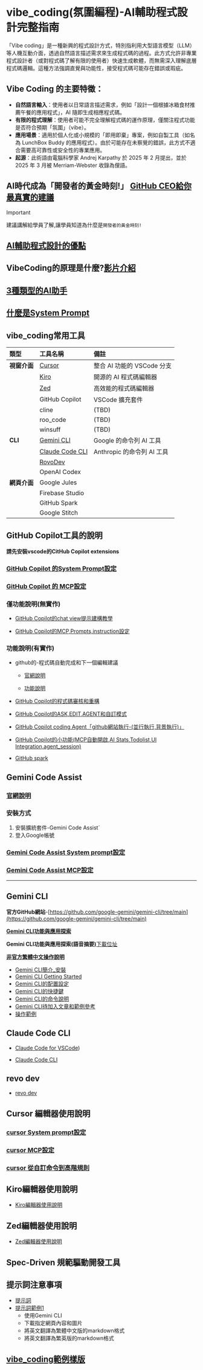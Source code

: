 # vibe_coding(氛圍編程)-AI輔助程式設計完整指南
「Vibe coding」是一種新興的程式設計方式，特別指利用大型語言模型（LLM）等人機互動介面，透過自然語言描述需求來生成程式碼的過程。此方式允許非專業程式設計者（或對程式碼了解有限的使用者）快速生成軟體，而無需深入理解底層程式碼邏輯。這種方法強調直覺與功能性，接受程式碼可能存在錯誤或瑕疵。

## Vibe Coding 的主要特徵：
- **自然語言輸入**：使用者以日常語言描述需求，例如「設計一個根據冰箱食材推薦午餐的應用程式」，AI 隨即生成相應程式碼。
- **有限的程式理解**：使用者可能不完全理解程式碼的運作原理，僅關注程式功能是否符合預期「氛圍」（vibe）。
- **應用場景**：適用於個人化或小規模的「即用即棄」專案，例如自製工具（如名為 LunchBox Buddy 的應用程式）。由於可能存在未察覺的錯誤，此方式不適合需要高可靠性或安全性的專業應用。
- **起源**：此術語由電腦科學家 Andrej Karpathy 於 2025 年 2 月提出，並於 2025 年 3 月被 Merriam-Webster 收錄為俚語。

## AI時代成為「開發者的黃金時刻!」 [GitHub CEO給你最真實的建議](./vibe_coding時代_github_ceo_建議)

> [!IMPORTANT]
> 建議講解給學員了解,讓學員知道為什麼是`開發者的黃金時刻!`

## [AI輔助程式設計的優點](./AI輔助程式設計的優點)


## VibeCoding的原理是什麼?[影片介紹](https://youtu.be/ZXzYZ2fk-vk?si=pqpf7jbQPACJmrN6)

## [3種類型的AI助手](./3種類型的AI助手)

## [什麼是System Prompt](./system_prompt)

## vibe_coding常用工具

| 類型 | 工具名稱 | 備註 |
| :--- | :--- | :--- |
| **視窗介面** | [Cursor](./cursor/README.md) | 整合 AI 功能的 VSCode 分支 |
| | [Kiro](./kiro/README.md) | 開源的 AI 程式碼編輯器 |
| | [Zed](./zed/README.md) | 高效能的程式碼編輯器 |
| | GitHub Copilot | VSCode 擴充套件 |
| | cline | (TBD) |
| | roo_code | (TBD) |
| | winsuff | (TBD) |
| **CLI** | [Gemini CLI](./gemini_cli/gemini_簡介_安裝.md) | Google 的命令列 AI 工具 |
| | [Claude Code CLI](./claude_code_cli/README.md) | Anthropic 的命令列 AI 工具 |
| | [RovoDev](./revo_dev/README.md) | |
| | OpenAI Codex | |
| **網頁介面** | Google Jules | |
| | Firebase Studio | |
| | GitHub Spark | |
| | Google Stitch | |

## GitHub Copilot工具的說明

**請先安裝vscode的CitHub Copilot extensions**


### [GitHub Copilot 的System Prompt設定](./github_copilot/github_system_prompt)

### [GitHub Copilot 的  MCP設定](./github_copilot/github_mcp_setting)


### 僅功能說明(無實作)

- [GitHub Copilot的chat view提示建構教學](./github_copilot/github_copilot_提示建構)

- [GitHub Copilot的MCP,Prompts,instruction設定](./github_copilot/mcp_prompts_instruction)


### 功能說明(有實作)

- github的-程式碼自動完成和下一個編輯建議

	- [官網說明](https://code.visualstudio.com/docs/copilot/ai-powered-suggestions#_next-edit-suggestions)

	- [功能說明](./github_copilot/程式碼自動完成和下一個編輯建議/README.md)

- [GitHub Copilot的程式碼審核和重構](./github_copilot/GitHub_Code_Review)

- [GitHub Copilot的ASK,EDIT,AGENT和自訂模式](./github_copilot/ask_edit_agent_自訂模式)


- [GitHub Copilot coding Agent「github網站執行-(並行執行,背景執行)」](./github_copilot/GitHub_Copilot_coding_Agent)

- [GitHub Copilot的小功能(MCP自動開啟,AI Stats,Todolist,UI Integration,agent_session)](./github_copilot/github_實用小工具)

- [GitHub spark](https://docs.github.com/en/copilot/tutorials/easy-apps-with-spark)

## Gemini Code Assist

### [官網說明](https://codeassist.google/?hl=zh-tw)

### 安裝方式
1. 安裝擴統套件-Gemini Code Assist`
2. 登入Google帳號

### [Gemini Code Assist System prompt設定](./gemini_code_assist/system_prompt設定)

### [Gemini Code Assist MCP設定](./gemini_code_assist/mcp設定)
---

## Gemini CLI
**官方GitHub網站**-[https://github.com/google-gemini/gemini-cli/tree/main](https://github.com/google-gemini/gemini-cli/tree/main)

[**Gemini CLI功能與應用探索**](./gemini_cli/功能與應用探索.md)

**Gemini CLI功能與應用探索(語音摘要)**[下載位址](./gemini_cli/voice/突破性開發體驗Google_Gemini_CLI如何轉型你的程式碼協作與AI代理工作流.mp3)

[**非官方繁體中文操作說明**](https://gemini-cli.gh.miniasp.com/extension.html)
- [Gemini CLI簡介_安裝](./gemini_cli/gemini_簡介_安裝.md)
- [Gemini CLI Getting Started](./gemini_cli/gemini_getting_started.md)
- [Gemini CLI的配置設定](./gemini_cli/gemini_配置設定.md)
- [Gemini CLI的快捷鍵](./gemini_cli/gemini_快捷鍵.md)
- [Gemini CLI的命令說明](./gemini_cli/gemini_命令說明.md)
- [Gemini CLI待加入文章和範例參考](./gemini_cli/gemini_chatGPT提供.md)
- [操作範例](./gemini_cli/操作範例.md)

## Claude Code CLI

- [Claude Code for VSCode](./claude_code/claude_code_vscode/README.md))

- [Claude Code CLI](./claude_code/claude_code_cli/README.md)

## revo dev

- [revo dev](./revo_dev/README.md)

## Cursor 編輯器使用說明

### [cursor System prompt設定](./cursor/system_prompt設定)

### [cursor MCP設定](./cursor/mcp設定)

### [cursor 從自訂命令到高階規則](./cursor/自訂命令到高階規則)


## Kiro編輯器使用說明

- [Kiro編輯器使用說明](./kiro/README.md)

## Zed編輯器使用說明

- [Zed編輯器使用說明](./zed/README.md)

## Spec-Driven 規範驅動開發工具

## 提示詞注意事項

- [提示詞](./prompt/README.md)
- [提示詞範例1](./prompt/範例1/README.md)
	- 使用Gemini CLI
	- 下載指定網頁內容和圖片
	- 將英文翻譯為繁體中文版的markdown格式
	- 將英文翻譯為繁英版的markdown格式


## [vibe_coding範例樣版](./vibe_coding範例樣版)